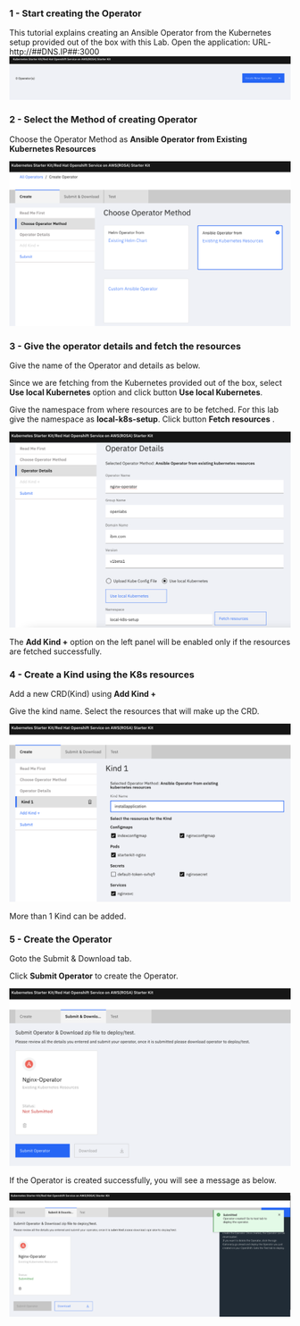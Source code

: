 ### 1 - Start creating the Operator

This tutorial explains creating an Ansible Operator from the Kubernetes setup provided out of the box with this Lab.
Open the application: URL-   http://##DNS.IP##:3000
![CreateOperator1](../_images/CreateOperator1.png)

### 2 - Select the Method of creating Operator

Choose the Operator Method as **Ansible Operator from Existing Kubernetes Resources**

![OperatorMethod](../_images/OperatorMethod.png)

### 3 - Give the operator details and fetch the resources

Give the name of the Operator and details as below.

Since we are fetching from the Kubernetes provided out of the box, select **Use local Kubernetes** option and click button **Use local Kubernetes**.

Give the namespace from where resources are to be fetched. For this lab give the namespace as **local-k8s-setup**. Click button **Fetch resources** .

 

![OperatorDetails](../_images/OperatorDetails.png)

The **Add Kind +** option on the left panel will be enabled only if the resources are fetched successfully.

### 4 - Create a Kind using the K8s resources

Add a new CRD(Kind) using **Add Kind +**

Give the kind name. Select the resources that will make up the CRD.

![Kinddetails](../_images/Kinddetails.png)

More than 1 Kind can be added.

### 5 - Create the Operator

Goto the Submit & Download tab.

Click **Submit Operator** to create the Operator.

![Submit](../_images/Submit.png)

If the Operator is created successfully, you will see a message as below.

![SubmitSuccessful](../_images/SubmitSuccessful.png)

